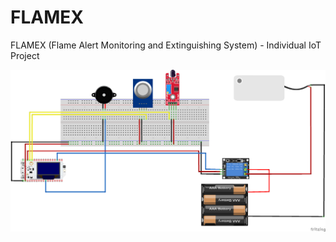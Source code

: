 # FLAMEX
FLAMEX (Flame Alert Monitoring and Extinguishing System) - Individual IoT Project

![alt](img/FLAMEX_Sketch.png)
